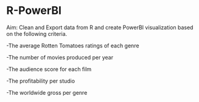 # R-PowerBI

Aim: Clean and Export data from R and create PowerBI visualization based on the following criteria.


-The average Rotten Tomatoes ratings of each genre 

-The number of movies produced per year

-The audience score for each film

-The profitability per studio

-The worldwide gross per genre
